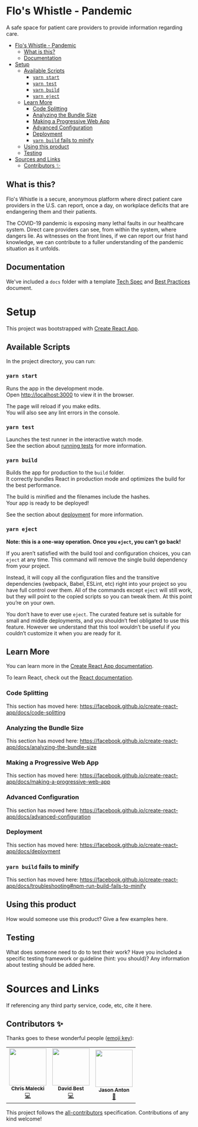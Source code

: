 # Flo's Whistle - Pandemic
A safe space for patient care providers to provide information regarding care.

<!-- TOC -->

- [Flo's Whistle - Pandemic](#flos-whistle---pandemic)
    - [What is this?](#what-is-this)
    - [Documentation](#documentation)
- [Setup](#setup)
    - [Available Scripts](#available-scripts)
        - [`yarn start`](#yarn-start)
        - [`yarn test`](#yarn-test)
        - [`yarn build`](#yarn-build)
        - [`yarn eject`](#yarn-eject)
    - [Learn More](#learn-more)
        - [Code Splitting](#code-splitting)
        - [Analyzing the Bundle Size](#analyzing-the-bundle-size)
        - [Making a Progressive Web App](#making-a-progressive-web-app)
        - [Advanced Configuration](#advanced-configuration)
        - [Deployment](#deployment)
        - [`yarn build` fails to minify](#yarn-build-fails-to-minify)
    - [Using this product](#using-this-product)
    - [Testing](#testing)
- [Sources and Links](#sources-and-links)
    - [Contributors ✨](#contributors-)

<!-- /TOC -->

## What is this? 
Flo's Whistle is a secure, anonymous platform where direct patient care providers in the U.S. can report, once a day, on workplace deficits that are endangering them and their patients.

The COVID-19 pandemic is exposing many lethal faults in our healthcare system. Direct care providers can see, from within the system, where dangers lie. As witnesses on the front lines, if we can report our frist hand knowledge, we can contribute to a fuller understanding of the pandemic situation as it unfolds.

## Documentation
We've included a `docs` folder with a template [Tech Spec](/docs/Tech_Spec.md) and [Best Practices](/docs/Best_Practices.md) document.

# Setup
This project was bootstrapped with [Create React App](https://github.com/facebook/create-react-app).

## Available Scripts

In the project directory, you can run:

### `yarn start`

Runs the app in the development mode.<br />
Open [http://localhost:3000](http://localhost:3000) to view it in the browser.

The page will reload if you make edits.<br />
You will also see any lint errors in the console.

### `yarn test`

Launches the test runner in the interactive watch mode.<br />
See the section about [running tests](https://facebook.github.io/create-react-app/docs/running-tests) for more information.

### `yarn build`

Builds the app for production to the `build` folder.<br />
It correctly bundles React in production mode and optimizes the build for the best performance.

The build is minified and the filenames include the hashes.<br />
Your app is ready to be deployed!

See the section about [deployment](https://facebook.github.io/create-react-app/docs/deployment) for more information.

### `yarn eject`

**Note: this is a one-way operation. Once you `eject`, you can’t go back!**

If you aren’t satisfied with the build tool and configuration choices, you can `eject` at any time. This command will remove the single build dependency from your project.

Instead, it will copy all the configuration files and the transitive dependencies (webpack, Babel, ESLint, etc) right into your project so you have full control over them. All of the commands except `eject` will still work, but they will point to the copied scripts so you can tweak them. At this point you’re on your own.

You don’t have to ever use `eject`. The curated feature set is suitable for small and middle deployments, and you shouldn’t feel obligated to use this feature. However we understand that this tool wouldn’t be useful if you couldn’t customize it when you are ready for it.

## Learn More

You can learn more in the [Create React App documentation](https://facebook.github.io/create-react-app/docs/getting-started).

To learn React, check out the [React documentation](https://reactjs.org/).

### Code Splitting

This section has moved here: https://facebook.github.io/create-react-app/docs/code-splitting

### Analyzing the Bundle Size

This section has moved here: https://facebook.github.io/create-react-app/docs/analyzing-the-bundle-size

### Making a Progressive Web App

This section has moved here: https://facebook.github.io/create-react-app/docs/making-a-progressive-web-app

### Advanced Configuration

This section has moved here: https://facebook.github.io/create-react-app/docs/advanced-configuration

### Deployment

This section has moved here: https://facebook.github.io/create-react-app/docs/deployment

### `yarn build` fails to minify

This section has moved here: https://facebook.github.io/create-react-app/docs/troubleshooting#npm-run-build-fails-to-minify

## Using this product
How would someone use this product? Give a few examples here.

## Testing
What does someone need to do to test their work? Have you included a specific testing framework or guideline (hint: you should)? Any information about testing should be added here.

# Sources and Links
If referencing any third party service, code, etc, cite it here.

## Contributors ✨

Thanks goes to these wonderful people ([emoji key](https://allcontributors.org/docs/en/emoji-key)):
<!-- ALL-CONTRIBUTORS-LIST:START - Do not remove or modify this section -->
<!-- prettier-ignore-start -->
<!-- markdownlint-disable -->
<table>
  <tr>
    <td align="center"><a href="https://github.com/c-malecki"><img src="https://avatars0.githubusercontent.com/u/50671267?v=4" width="100px;" alt=""/><br /><sub><b>Chris Malecki</b></sub></a><br /><a href="https://github.com/codefordayton/floswhistle-pandemic-v2/commits?author=c-malecki" title="Code">💻</a></td>
    <td align="center"><a href="http://davidebest.co"><img src="https://avatars1.githubusercontent.com/u/933586?v=4" width="100px;" alt=""/><br /><sub><b>David Best</b></sub></a><br /><a href="https://github.com/codefordayton/floswhistle-pandemic-v2/commits?author=DavidEBest" title="Code">💻</a></td>
    <td align="center"><a href="http://www.jasonanton.com"><img src="https://avatars0.githubusercontent.com/u/6391564?v=4" width="100px;" alt=""/><br /><sub><b>Jason Anton</b></sub></a><br /><a href="https://github.com/codefordayton/floswhistle-pandemic-v2/commits?author=revjtanton" title="Documentation">📖</a></td>
  </tr>
</table>

<!-- markdownlint-enable -->
<!-- prettier-ignore-end -->
<!-- ALL-CONTRIBUTORS-LIST:END -->

<!-- ALL-CONTRIBUTORS-LIST:START - Do not remove or modify this section -->
<!-- prettier-ignore-start -->
<!-- markdownlint-disable -->
<!-- markdownlint-enable -->
<!-- prettier-ignore-end -->
<!-- ALL-CONTRIBUTORS-LIST:END -->

This project follows the [all-contributors](https://github.com/all-contributors/all-contributors) specification. Contributions of any kind welcome!
